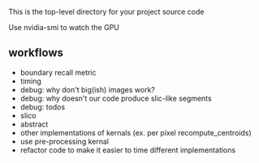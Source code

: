 This is the top-level directory for your project source code

Use nvidia-smi to watch the GPU

## workflows
 - boundary recall metric
 - timing
 - debug: why don't big(ish) images work?
 - debug: why doesn't our code produce slic-like segments
 - debug: todos
 - slico
 - abstract
 - other implementations of kernals (ex. per pixel recompute_centroids)
 - use pre-processing kernal
 - refactor code to make it easier to time different implementations

